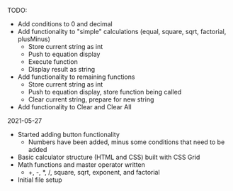 TODO:
- Add conditions to 0 and decimal
- Add functionality to "simple" calculations (equal, square, sqrt, factorial, plusMinus)
  - Store current string as int
  - Push to equation display
  - Execute function
  - Display result as string
- Add functionality to remaining functions
  - Store current string as int
  - Push to equation display, store function being called
  - Clear current string, prepare for new string
- Add functionality to Clear and Clear All

2021-05-27
- Started adding button functionality
  - Numbers have been added, minus some conditions that need to be added
- Basic calculator structure (HTML and CSS) built with CSS Grid
- Math functions and master operator written
  - +, -, *, /, square, sqrt, exponent, and factorial
- Initial file setup
